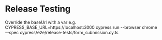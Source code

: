 # Release Testing

Override the baseUrl with a var
e.g. CYPRESS_BASE_URL=https://localhost:3000 cypress run --browser chrome --spec cypress/e2e/release-tests/form_submission.cy.ts
